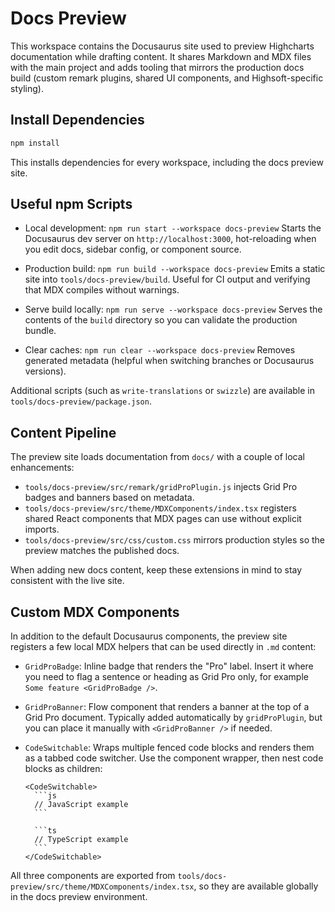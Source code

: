 # Docs Preview

This workspace contains the Docusaurus site used to preview Highcharts documentation while drafting content. It shares Markdown and MDX files with the main project and adds tooling that mirrors the production docs build (custom remark plugins, shared UI components, and Highsoft-specific styling).

## Install Dependencies

```bash
npm install
```

This installs dependencies for every workspace, including the docs preview site.

## Useful npm Scripts

- Local development: `npm run start --workspace docs-preview`
  Starts the Docusaurus dev server on `http://localhost:3000`, hot-reloading when you edit docs, sidebar config, or component source.

- Production build: `npm run build --workspace docs-preview`
  Emits a static site into `tools/docs-preview/build`. Useful for CI output and verifying that MDX compiles without warnings.

- Serve build locally: `npm run serve --workspace docs-preview`
  Serves the contents of the `build` directory so you can validate the production bundle.

- Clear caches: `npm run clear --workspace docs-preview`
  Removes generated metadata (helpful when switching branches or Docusaurus versions).

Additional scripts (such as `write-translations` or `swizzle`) are available in `tools/docs-preview/package.json`.

## Content Pipeline

The preview site loads documentation from `docs/` with a couple of local enhancements:

- `tools/docs-preview/src/remark/gridProPlugin.js` injects Grid Pro badges and banners based on metadata.
- `tools/docs-preview/src/theme/MDXComponents/index.tsx` registers shared React components that MDX pages can use without explicit imports.
- `tools/docs-preview/src/css/custom.css` mirrors production styles so the preview matches the published docs.

When adding new docs content, keep these extensions in mind to stay consistent with the live site.

## Custom MDX Components

In addition to the default Docusaurus components, the preview site registers a few local MDX helpers that can be used directly in `.md` content:

- `GridProBadge`: Inline badge that renders the "Pro" label. Insert it where you need to flag a sentence or heading as Grid Pro only, for example `Some feature <GridProBadge />`.
- `GridProBanner`: Flow component that renders a banner at the top of a Grid Pro document. Typically added automatically by `gridProPlugin`, but you can place it manually with `<GridProBanner />` if needed.
- `CodeSwitchable`: Wraps multiple fenced code blocks and renders them as a tabbed code switcher. Use the component wrapper, then nest code blocks as children:

    ````mdx
    <CodeSwitchable>
      ```js
      // JavaScript example
      ```

      ```ts
      // TypeScript example
      ```
    </CodeSwitchable>
    ````

All three components are exported from `tools/docs-preview/src/theme/MDXComponents/index.tsx`, so they are available globally in the docs preview environment.
